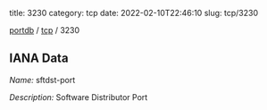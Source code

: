 title: 3230
category: tcp
date: 2022-02-10T22:46:10
slug: tcp/3230

[portdb](/) / [tcp](/category/tcp.html) / 3230


## IANA Data

_Name:_ sftdst-port

_Description:_ Software Distributor Port

